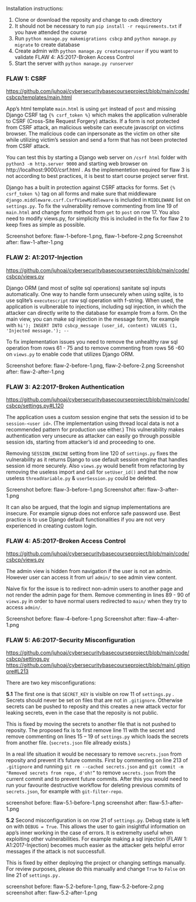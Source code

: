 Installation instructions:
1) Clone or download the reposity and change to `cmdb` directory 
2) It should not be necessary to run `pip install -r requirements.txt` if you have attended the course
3) Run `python manage.py makemigrations csbcp` and  `python manage.py migrate` to create database
4) Create admin with `python manage.py createsuperuser` if you want to validate FLAW 4: A5:2017-Broken Access Control 
5) Start the server with `python manage.py runserver`


### FLAW 1: CSRF
https://github.com/juhoaj/cybersecuritybasecourseproject/blob/main/code/csbcp/templates/main.html

App’s html template `main.html` is using `get` instead of `post` and missing Django CSRF tag `{% csrf_token %}` which makes the application vulnerable to CSRF (Cross-Site Request Forgery) attacks. If a form is not protected from CSRF attack, an malicious website can execute javascript on victims browser. The malicious code can inpersonate as the victim on other site while utilizing victim’s session and send a form that has not been protected from CSRF attack. 
 
You can test this by starting a Django web server on `/csrf html` folder with `python3 -m http.server 9000` and starting web browser on http://localhost:9000/csrf.html . As the implementetion required for flaw 3 is not according to best practices, it is best to start course project server first.

Django has a built in protection against CSRF attacks for forms. Set  `{% csrf_token %}` tag on all forms and make sure that middleware `django.middleware.csrf.CsrfViewMiddleware`
 is included in `MIDDLEWARE` list on  `settings.py`. To fix the vulnerability remove commenting from line 19 of `main.html` and change form method from `get` to `post`  on row 17. You also need to modify views.py, for simplicity this is included in the fix for flaw 2 to keep fixes as simple as possible. 

Screenshot before: flaw-1-before-1.png, flaw-1-before-2.png
Screenshot after: flaw-1-after-1.png


### FLAW 2: A1:2017-Injection
https://github.com/juhoaj/cybersecuritybasecourseproject/blob/main/code/csbcp/views.py

Django ORM (and most of sqlite sql operations) sanitate sql inputs automatically. One way to handle form unsecurely when using sqlite, is to use sqlite’s `executescript`
raw sql operation with f-string. When used, the application is vulbnerable to injections, including sql injection, in which the attacker can directly write to the database for example from a form. On the main view, you can make sql injection in the message form, for example with `hi'); INSERT INTO csbcp_message (user_id, content) VALUES (1, 'Injected message.'); --`

To fix implementation issues you need to remove the unhealthy raw sql operation from rows 61 - 75 and to remove commenting from rows 56 -60 on `views.py`  to enable code that utilizes Django ORM.

Screenshot before: flaw-2-before-1.png, flaw-2-before-2.png
Screenshot after: flaw-2-after-1.png


### FLAW 3: A2:2017-Broken Authentication
https://github.com/juhoaj/cybersecuritybasecourseproject/blob/main/code/csbcp/settings.py#L120

The application uses a custom session engine that sets the session id to be `session-<user id>`. (The implementation using thread local data is not a recommended pattern for production use either.) This vulnerability makes authentication very unsecure as attacker can easily go through possible session ids, starting from attacker’s id and proceeding to one.

Removing `SESSION_ENGINE` setting from line 120 of `settings.py` fixes the vulnerability as it returns Django to use default session engine that handles session id more securely. Also `views.py` would benefit from refactoring by removing the useless import and call for `setUser_id()`  and that the now useless `threadVariable.py` & `userSession.py` could be deleted. 

Screenshot before: flaw-3-before-1.png
Screenshot after: flaw-3-after-1.png

It can also be argued, that the login and signup implementations are insecure. For example signup does not enforce safe password use. Best practice is to use Django default functionalities if you are not very experienced in creating custom login.

### FLAW 4: A5:2017-Broken Access Control
https://github.com/juhoaj/cybersecuritybasecourseproject/blob/main/code/csbcp/views.py

The admin view is hidden from navigation if the user is not an admin. However user can access it from url `admin/` to see admin view content.

Naive fix for the issue is to redirect non-admin users to another page and not render the admin page for them. Remove commenting in lines 89 - 90 of `views.py` in order to have normal users redirected to `main/` when they try to access `admin/`.

Screenshot before: flaw-4-before-1.png
Screenshot after: flaw-4-after-1.png


### FLAW 5: A6:2017-Security Misconfiguration
https://github.com/juhoaj/cybersecuritybasecourseproject/blob/main/code/csbcp/settings.py
https://github.com/juhoaj/cybersecuritybasecourseproject/blob/main/.gitignore#L213

There are two key misconfigurations:

**5.1** The first one is that `SECRET_KEY`  is visible on row 11 of `settings.py` . Secrets should never be set on files that are not in `.gitignore`. Otherwise secrets can be pushed to reposity and this creates a new attack vector for leaking secrets, even in the case that the reposity is not public.  

This is fixed by moving the secrets to another file that is not pushed to reposity. The proposed fix is to first remove line 11 with the secret and remove commenting on lines 15 – 19 of `settings.py` which loads the secrets from another file. (`secrets.json` file allready exists.) 

In a real life situation it would be necessary to remove `secrets.json` from reposity and prevent it’s future commits. First by commenting on line 213 of `.gitignore` and running `git rm --cached secrets.json` and `git commit -m "Removed secrets from repo, d'oh!”` to remove `secrets.json` from the current commit and to prevent future commits. After this you would need to run your favourite destructive workflow for deleting previous commits of `secrets.json`, for example with `git-filter-repo`.

screenshot before: flaw-5.1-before-1.png
screenshot after: flaw-5.1-after-1.png

**5.2** Second misconfiguration is on row 21 of `settings.py`. Debug state is left on with `DEBUG = True`. This allows the user to gain insightful information on app’s inner working in the case of errors. It is extremelty useful when exploiting other vulnerabilities. For example making a sql injection (FLAW 1: A1:2017-Injection) becomes much easier as the attacker gets helpful error messages if the attack is not successfull.

This is fixed by either deploying the project or changing settings manually. For review purposes, please do this manually and change `True` to `False` on line 21 of `settings.py.`

screenshot before: flaw-5.2-before-1.png, flaw-5.2-before-2.png
screenshot after: flaw-5.2-after-1.png